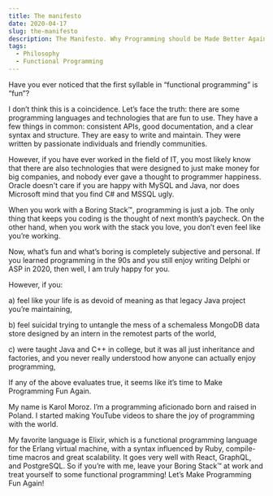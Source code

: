 ```yaml
---
title: The manifesto
date: 2020-04-17
slug: the-manifesto
description: The Manifesto. Why Programming should be Made Better Again. BTW. "Functional programming" starts with "fun".
tags:
  - Philosophy
  - Functional Programming
---
```


Have you ever noticed that the first syllable in “functional programming” is “fun”?

I don’t think this is a coincidence. Let’s face the truth: there are some programming languages and technologies that are fun to use. They have a few things in common: consistent APIs, good documentation, and a clear syntax and structure. They are easy to write and maintain. They were written by passionate individuals and friendly communities.

However, if you have ever worked in the field of IT, you most likely know that there are also technologies that were designed to just make money for big companies, and nobody ever gave a thought to programmer happiness. Oracle doesn't care if you are happy with MySQL and Java, nor does Microsoft mind that you find C# and MSSQL ugly.

When you work with a Boring Stack™, programming is just a job. The only thing that keeps you coding is the thought of next month’s paycheck. On the other hand, when you work with the stack you love, you don’t even feel like you’re working.

Now, what’s fun and what’s boring is completely subjective and personal. If you learned programming in the 90s and you still enjoy writing Delphi or ASP in 2020, then well, I am truly happy for you.

However, if you:

a) feel like your life is as devoid of meaning as that legacy Java project you’re maintaining,

b) feel suicidal trying to untangle the mess of a schemaless MongoDB data store designed by an intern in the remotest parts of the world,

c) were taught Java and C++ in college, but it was all just inheritance and factories, and you never really understood how anyone can actually enjoy programming, 

If any of the above evaluates true, it seems like it’s time to Make Programming Fun Again.

My name is Karol Moroz. I’m a programming aficionado born and raised in Poland. I started making YouTube videos to share the joy of programming with the world.

My favorite language is Elixir, which is a functional programming language for the Erlang virtual machine, with a syntax influenced by Ruby, compile-time macros and great scalability. It goes very well with React, GraphQL, and PostgreSQL. So if you’re with me, leave your Boring Stack™ at work and treat yourself to some functional programming! Let’s Make Programming Fun Again!
